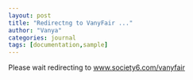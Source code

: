 ```yaml
---
layout: post
title: "Redirectng to VanyFair ..."
author: "Vanya"
categories: journal
tags: [documentation,sample]
---
```

Please wait redirecting to www.society6.com/vanyfair
